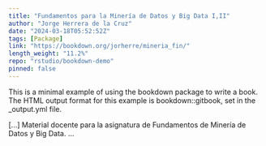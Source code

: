 ```yaml
---
title: "Fundamentos para la Minería de Datos y Big Data I,II"
author: "Jorge Herrera de la Cruz"
date: "2024-03-18T05:52:52Z"
tags: [Package]
link: "https://bookdown.org/jorherre/mineria_fin/"
length_weight: "11.2%"
repo: "rstudio/bookdown-demo"
pinned: false
---
```


<p>This is a minimal example of using the bookdown package to write a book.
The HTML output format for this example is bookdown::gitbook,
set in the _output.yml file.</p> [...] Material docente para la asignatura de Fundamentos de Minería de Datos y Big Data. ...
